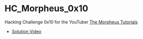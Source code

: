 # HC_Morpheus_0x10

Hacking Challenge 0x10 for the YouTuber [The Morpheus Tutorials](https://www.youtube.com/channel/UCLGY6_j7kZfA1dmmjR1J_7w)

- [Solution Video](https://www.youtube.com/)

